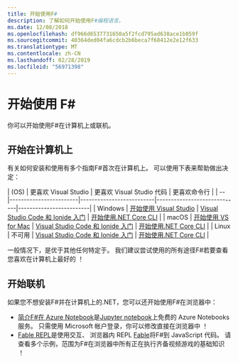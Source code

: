 ```yaml
---
title: 开始使用F#
description: 了解如何开始使用F#编程语言。
ms.date: 12/08/2018
ms.openlocfilehash: df966d6537731650a5f2fcd795ad638ace1b059f
ms.sourcegitcommit: 40364ded04fa6cdcb2b6beca7f68412e2e12f633
ms.translationtype: MT
ms.contentlocale: zh-CN
ms.lasthandoff: 02/28/2019
ms.locfileid: "56971398"
---
```

# <a name="get-started-with-f"></a>开始使用 F\#

你可以开始使用F#在计算机上或联机。

## <a name="get-started-on-your-machine"></a>开始在计算机上

有关如何安装和使用有多个指南F#首次在计算机上。  可以使用下表来帮助做出决定：

| (OS) | 更喜欢 Visual Studio | 更喜欢 Visual Studio 代码 | 更喜欢命令行 |
| -- |------------------------|--------------------------|-----------------------------|-------------------------|
| Windows | [开始使用 Visual Studio](get-started-visual-studio.md) | [Visual Studio Code 和 Ionide 入门](get-started-vscode.md) | [开始使用.NET Core CLI](get-started-command-line.md) |
| macOS | [开始使用 VS for Mac](get-started-with-visual-studio-for-mac.md) | [Visual Studio Code 和 Ionide 入门](get-started-vscode.md) | [开始使用.NET Core CLI](get-started-command-line.md) |
| Linux | 不可用 | [Visual Studio Code 和 Ionide 入门](get-started-vscode.md) | [开始使用.NET Core CLI](get-started-command-line.md) |

一般情况下，是优于其他任何特定于。 我们建议尝试使用的所有途径F#若要查看您喜欢在计算机上最好的 ！

## <a name="get-started-online"></a>开始联机

如果您不想安装F#并在计算机上的.NET，您可以还开始使用F#在浏览器中：

* [简介F#在 Azure Notebook](https://notebooks.azure.com/Microsoft/projects/2018-Intro-FSharp/html/Introduction%20to%20FSharp.ipynb)是[Jupyter notebook](https://jupyter.org/)上免费的 Azure Notebooks 服务。 只需使用 Microsoft 帐户登录，你可以修改直接在浏览器中 ！
* [Fable REPL](https://fable.io/repl/)是使用交互、 浏览器内 REPL [Fable](https://fable.io/)将F#到 JavaScript 代码。 请查看多个示例，范围为F#在浏览器中所有正在执行齐备视频游戏的基础知识 ！
